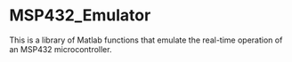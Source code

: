 # MSP432_Emulator
This is a library of Matlab functions that emulate the real-time operation of an MSP432 microcontroller.
